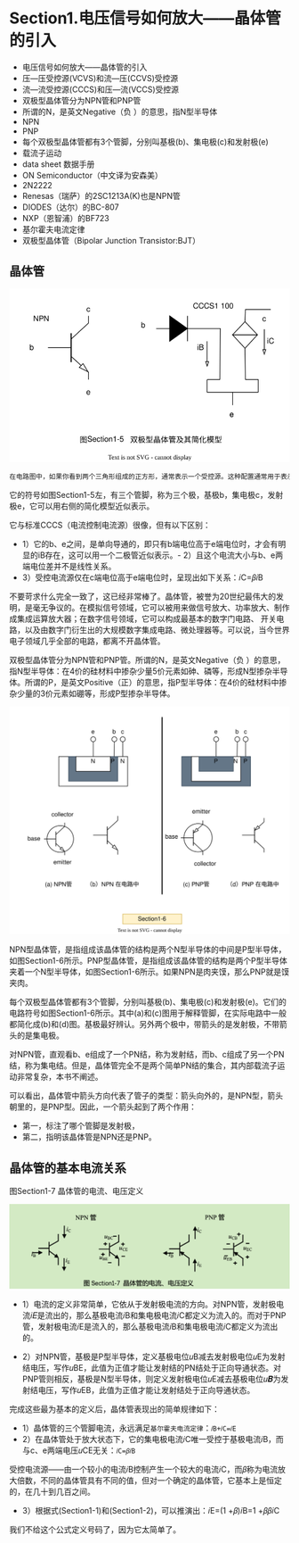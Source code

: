 # Section1.电压信号如何放大——晶体管的引入

- 电压信号如何放大——晶体管的引入
- 压—压受控源(VCVS)和流—压(CCVS)受控源
- 流—流受控源(CCCS)和压—流(VCCS)受控源
- 双极型晶体管分为NPN管和PNP管
- 所谓的N，是英文Negative（负 ）的意思，指N型半导体
- NPN
- PNP
- 每个双极型晶体管都有3个管脚，分别叫基极(b)、集电极(c)和发射极(e)
- 载流子运动
- data  sheet 数据手册
- ON  Semiconductor（中文译为安森美）
- 2N2222
- Renesas（瑞萨）的2SC1213A(K)也是NPN管
- DIODES（达尔）的BC-807
- NXP（恩智浦）的BF723
- 基尔霍夫电流定律
- 双极型晶体管（Bipolar  Junction  Transistor:BJT）

## 晶体管

![新概念模拟电路-1-section-1-5.drawio.svg](./images/新概念模拟电路-1-section-1-5.drawio.svg)

```txt
在电路图中，如果你看到两个三角形组成的正方形，通常表示一个受控源。这种配置通常用于表示一个受外部控制或受其他电路元件影响的电源。正方形代表一个电源，而内部的两个三角形表示这个电源是可控的，其电流或电压可以由外部因素或其他电路元件来控制或调节。
```

它的符号如图Section1-5左，有三个管脚，称为三个极，基极b，集电极c，发射极e，它可以用右侧的简化模型近似表示。

它与标准CCCS（电流控制电流源）很像，但有以下区别：
- 1）它的b、e之间，是单向导通的，即只有b端电位高于e端电位时，才会有明显的iB存在，这可以用一个二极管近似表示。- 2）且这个电流大小与b、e两端电位差并不是线性关系。
- 3）受控电流源仅在c端电位高于e端电位时，呈现出如下关系：𝑖C=𝛽𝑖B 

不要苛求什么完全一致了，这已经非常棒了。晶体管，被誉为20世纪最伟大的发明，是毫无争议的。在模拟信号领域，它可以被用来做信号放大、功率放大、制作成集成运算放大器；在数字信号领域，它可以构成最基本的数字门电路、  开关电路，以及由数字门衍生出的大规模数字集成电路、微处理器等。可以说，当今世界电子领域几乎全部的电路，都离不开晶体管。

双极型晶体管分为NPN管和PNP管。所谓的N，是英文Negative（负 ）的意思，指N型半导体：在4价的硅材料中掺杂少量5价元素如砷、磷等，形成N型掺杂半导体。所谓的P，是英文Positive（正）的意思，指P型半导体：在4价的硅材料中掺杂少量的3价元素如硼等，形成P型掺杂半导体。

![新概念模拟电路-1-section-1-6.drawio.svg](./images/新概念模拟电路-1-section-1-6.drawio.svg)

NPN型晶体管，是指组成该晶体管的结构是两个N型半导体的中间是P型半导体，如图Section1-6所示。PNP型晶体管，是指组成该晶体管的结构是两个P型半导体夹着一个N型半导体，如图Section1-6所示。如果NPN是肉夹馍，那么PNP就是馍夹肉。

每个双极型晶体管都有3个管脚，分别叫基极(b)、集电极(c)和发射极(e)。它们的电路符号如图Section1-6所示。其中(a)和(c)图用于解释管脚，在实际电路中一般都简化成(b)和(d)图。基极最好辨认。另外两个极中，带箭头的是发射极，不带箭头的是集电极。

对NPN管，直观看b、e组成了一个PN结，称为发射结，而b、c组成了另一个PN结，称为集电结。但是，晶体管完全不是两个简单PN结的集合，其内部载流子运动非常复杂，本书不阐述。

可以看出，晶体管中箭头方向代表了管子的类型：箭头向外的，是NPN型，箭头朝里的，是PNP型。因此，一个箭头起到了两个作用：
- 第一，标注了哪个管脚是发射极，
- 第二，指明该晶体管是NPN还是PNP。

## 晶体管的基本电流关系

图Section1-7 晶体管的电流、电压定义

![新概念模拟电路-1-section-1-7.drawio.svg](./images/section-1-7.png)

- 1）电流的定义非常简单，它依从于发射极电流的方向。对NPN管，发射极电流𝑖𝐸是流出的，那么基极电流𝑖B和集电极电流𝑖C都定义为流入的。而对于PNP管，发射极电流𝑖E是流入的，那么基极电流𝑖B和集电极电流𝑖C都定义为流出的。

- 2）对NPN管，基极是P型半导体，定义基极电位𝑢B减去发射极电位𝑢E为发射结电压，写作𝑢BE，此值为正值才能让发射结的PN结处于正向导通状态。对PNP管则相反，基极是N型半导体，则定义发射极电位𝑢E减去基极电位𝑢𝑩为发射结电压，写作𝑢EB，此值为正值才能让发射结处于正向导通状态。

完成这些最为基本的定义后，晶体管表现出的简单规律如下：

- 1）晶体管的三个管脚电流，永远满足`基尔霍夫电流定律`：`𝑖B+𝑖C=𝑖E`
- 2）在晶体管处于放大状态下，它的集电极电流𝑖C唯一受控于基极电流𝑖B，而与c、e两端电压𝑢CE无关：`𝑖C=𝛽𝑖B`

受控电流源——由一个较小的电流𝑖B控制产生一个较大的电流𝑖C，而𝛽称为电流放大倍数，不同的晶体管具有不同的值，但对一个确定的晶体管，它基本上是恒定的，在几十到几百之间。

- 3）根据式(Section1-1)和(Section1-2)，可以推演出：𝑖E=(1 +𝛽)𝑖B=1 +𝛽𝛽𝑖C

我们不给这个公式定义号码了，因为它太简单了。

